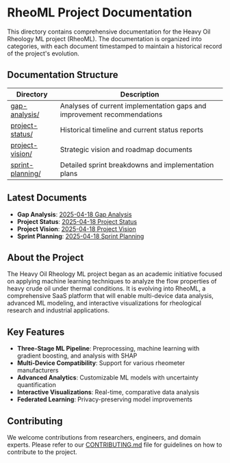 # RheoML Project Documentation

This directory contains comprehensive documentation for the Heavy Oil Rheology ML project (RheoML). The documentation is organized into categories, with each document timestamped to maintain a historical record of the project's evolution.

## Documentation Structure

| Directory | Description |
|-----------|-------------|
| [gap-analysis/](./gap-analysis/) | Analyses of current implementation gaps and improvement recommendations |
| [project-status/](./project-status/) | Historical timeline and current status reports |
| [project-vision/](./project-vision/) | Strategic vision and roadmap documents |
| [sprint-planning/](./sprint-planning/) | Detailed sprint breakdowns and implementation plans |

## Latest Documents

- **Gap Analysis**: [2025-04-18 Gap Analysis](./gap-analysis/2025-04-18-gap-analysis.md)
- **Project Status**: [2025-04-18 Project Status](./project-status/2025-04-18-project-status.md)
- **Project Vision**: [2025-04-18 Project Vision](./project-vision/2025-04-18-project-vision.md)
- **Sprint Planning**: [2025-04-18 Sprint Planning](./sprint-planning/2025-04-18-sprint-planning.md)

## About the Project

The Heavy Oil Rheology ML project began as an academic initiative focused on applying machine learning techniques to analyze the flow properties of heavy crude oil under thermal conditions. It is evolving into RheoML, a comprehensive SaaS platform that will enable multi-device data analysis, advanced ML modeling, and interactive visualizations for rheological research and industrial applications.

## Key Features

- **Three-Stage ML Pipeline**: Preprocessing, machine learning with gradient boosting, and analysis with SHAP
- **Multi-Device Compatibility**: Support for various rheometer manufacturers
- **Advanced Analytics**: Customizable ML models with uncertainty quantification
- **Interactive Visualizations**: Real-time, comparative data analysis
- **Federated Learning**: Privacy-preserving model improvements

## Contributing

We welcome contributions from researchers, engineers, and domain experts. Please refer to our [CONTRIBUTING.md](../CONTRIBUTING.md) file for guidelines on how to contribute to the project.